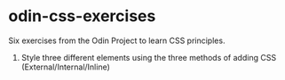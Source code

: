 # odin-css-exercises

Six exercises from the Odin Project to learn CSS principles.

1. Style three different elements using the three methods of adding CSS (External/Internal/Inline)